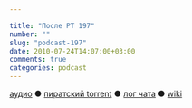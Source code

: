 ```yaml
---

title: "После РТ 197"
number: ""
slug: "podcast-197"
date: 2010-07-24T14:07:00+03:00
comments: true
categories: podcast
---
```

[аудио](http://cdn.radio-t.com/rt197post.mp3) ● [пиратский torrent](http://pirates.radio-t.com/torrents/rt197post.mp3.torrent) ● [лог чата](http://chat.radio-t.com/logs/radio-t-197.html) ● [wiki](http://wiki.radio-t.com/%D0%9F%D0%BE%D1%81%D0%BB%D0%B5_%D0%A0%D0%A2_197)<audio src="http://cdn.radio-t.com/rt197post.mp3" preload="none">
